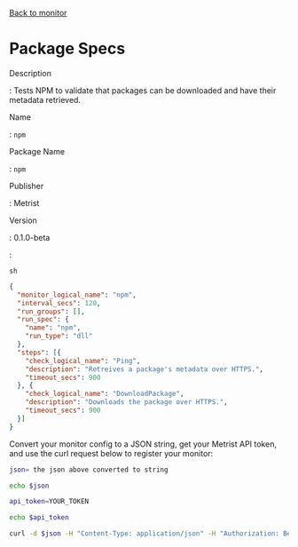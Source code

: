 [Back to monitor](npm.md)

# Package Specs

Description

: Tests NPM to validate that packages can be downloaded and have their metadata retrieved.

Name

: `npm`

Package Name

: `npm`

Publisher

: Metrist

Version

: 0.1.0-beta

: &nbsp;


<!--@include: /parts/_3.md-->


```sh```

<!--@include: /parts/tips_env-vars.md -->


<!--@include: /parts/_4.md-->


```json
{
  "monitor_logical_name": "npm",
  "interval_secs": 120,
  "run_groups": [],
  "run_spec": {
    "name": "npm",
    "run_type": "dll"
  },
  "steps": [{
    "check_logical_name": "Ping",
    "description": "Retreives a package's metadata over HTTPS.",
    "timeout_secs": 900
  }, {
    "check_logical_name": "DownloadPackage",
    "description": "Downloads the package over HTTPS.",
    "timeout_secs": 900
  }]
}
```




Convert your monitor config to a JSON string, get your Metrist API token, and use the curl request below to register your monitor:

```sh
json= the json above converted to string

echo $json

api_token=YOUR_TOKEN

echo $api_token

curl -d $json -H "Content-Type: application/json" -H "Authorization: Bearer $api_token" 'https://app.metrist.io/api/v0/monitor-config'

```

<!--@include: /parts/tips_api.md-->


<!--@include: /parts/_5.md-->


<!--@include: /parts/result.md-->